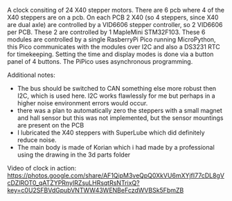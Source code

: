 A clock consiting of 24 X40 stepper motors. There are 6 pcb where 4 of the X40 steppers are on a pcb. On each PCB 2 X40 (so 4 steppers, since X40 are dual axle) are controlled by a VID6606 stepper controller, so 2 VID6606 per PCB. These 2 are controlled by 1 MapleMini STM32F103. These 6 modules are controlled by a single RasberryPi Pico running MicroPython, this Pico communicates with the modules over I2C and also a DS3231 RTC for timekeeping. Setting the time and display modes is done via a button panel of 4 buttons. The PiPico uses asynchronous programming.


Additional notes: 
- The bus should be switched to CAN something else more robust then I2C, which is used here. I2C works flawlessly for me but perhaps in a higher noise environment errors would occur.
- there was a plan to automatically zero the steppers with a small magnet and hall sensor but this was not implemented, but the sensor mountings are present on the PCB
- I lubricated the X40 steppers with SuperLube which did definitely reduce noise.
- The main body is made of Korian which i had made by a professional using the drawing in the 3d parts folder


Video of clock in action: https://photos.google.com/share/AF1QipM3veQpQ0XkVU6mXYjfI77cDL8gVcDZlROT0_qATZYPRnyIRZsuLHRsqtRsNTrixQ?key=c0U2SFBVdGpubVNTWW43WENBeFczdWVBSk5FbmZB

